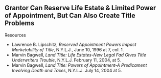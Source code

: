 ## Grantor Can Reserve Life Estate & Limited Power of Appointment, But Can Also Create Title Problems 

Resources

- Lawrence B. Lipschitz, *Reserved Appointment Powers Impact Marketability of Title*, N.Y.L.J., June 10, 1996 at 7, col. 1.
- Marvin Bagwell, *Land Title: Life Estates-New Legal Fad Gives Title Underwriters Trouble*, N.Y.L.J. February 11, 2004, at 5. 
- Marvin Bagwell, *Land Title: Powers of Appointment-A Predicament Involving Death and Taxes*, N.Y.L.J. July 14, 2004 at 5.
